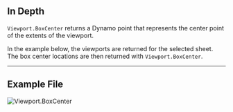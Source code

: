 ## In Depth
`Viewport.BoxCenter` returns a Dynamo point that represents the center point of the extents of the viewport.

In the example below, the viewports are returned for the selected sheet. The box center locations are then returned with `Viewport.BoxCenter`.
___
## Example File

![Viewport.BoxCenter](./Revit.Elements.Viewport.BoxCenter_img.jpg)
